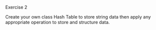 Exercise 2 

Create your own class Hash Table to store string data then apply any appropriate operation to store and structure data.
